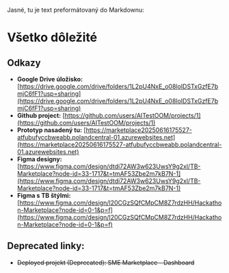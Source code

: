 Jasné, tu je text preformátovaný do Markdownu:

# Všetko dôležité

## Odkazy

*   **Google Drive úložisko:** [https://drive.google.com/drive/folders/1L2pU4NxE_o08loIDSTxGzfE7bmjC6fF1?usp=sharing](https://drive.google.com/drive/folders/1L2pU4NxE_o08loIDSTxGzfE7bmjC6fF1?usp=sharing)
*   **Github project:** [https://github.com/users/AITestOOM/projects/1](https://github.com/users/AITestOOM/projects/1)
*   **Prototyp nasadený tu:** [https://marketplace20250616175527-atfubufyccbweabb.polandcentral-01.azurewebsites.net](https://marketplace20250616175527-atfubufyccbweabb.polandcentral-01.azurewebsites.net)
*   **Figma designy:** [https://www.figma.com/design/dtdi72AW3w623UwsY9g2xl/TB-Marketplace?node-id=33-1717&t=tmAF53Zbe2m7kB7N-1](https://www.figma.com/design/dtdi72AW3w623UwsY9g2xl/TB-Marketplace?node-id=33-1717&t=tmAF53Zbe2m7kB7N-1)
*   **Figma s TB štýlmi:** [https://www.figma.com/design/I20CGzSQfCMpCM8Z7rdzHH/Hackathon-Marketplace?node-id=0-1&p=f](https://www.figma.com/design/I20CGzSQfCMpCM8Z7rdzHH/Hackathon-Marketplace?node-id=0-1&p=f)

## Deprecated linky:

*   ~~Deployed projekt (Deprecated): SME Marketplace - Dashboard~~
